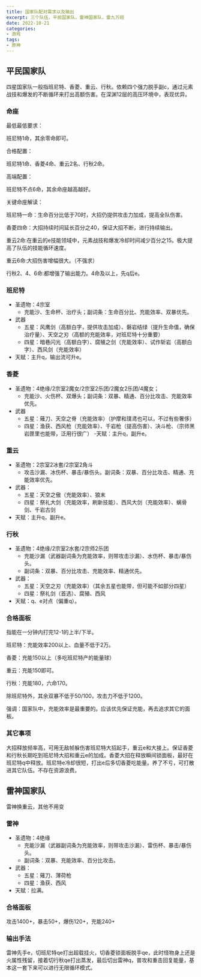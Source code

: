 ```yaml
---
title: 国家队配对需求以及输出
excerpt: 三个队伍，平民国家队，雷神国家队，雷九万班
date: 2022-10-21
categories:
- 游戏
tags:
- 原神
---
```


## 平民国家队
四星国家队一般指班尼特、香菱、重云、行秋。依赖四个强力脱手副c，通过元素战技和爆发的不断循环来打出高额伤害。在深渊12层的高压环境中，表现优异。

### 命座

最低最低要求：

班尼特1命，其余零命即可。

合格配置：

班尼特1命、香菱4命、重云2名、行秋2命。

高端配置：

班尼特不点6命，其余命座越高越好。

关键命座解读：

班尼特一命：生命百分比低于70时，大招仍提供攻击力加成，提高全队伤害。

香菱四命：大招持续时间延长百分之40，保证大招不断，进行持续输出。

重云2命:在重云的e技能领域中，元素战技和爆发冷却时间减少百分之15。极大提高了队伍的技能循环速度。

重云6命:大招伤害增幅很大。（不强求）

行秋2、4、6命:都增强了输出能力。4命及以上，先q后e。

### 班尼特
- 圣遗物：4宗室
  - 充能沙、生命杯、治疗头；副词条：生命百分比、充能效率、双暴优先。
- 武器
  - 五星：风鹰剑（高额白字，提供攻击加成）、磐岩结绿（提升生命值，确保治疗量）、天空之刃（高额的充能效率，对班尼特十分重要）
  - 四星：暗巷闪光（高额白字）、腐殖之剑（充能效率）、试作斩岩（高额白字）、西风剑（充能效率）
- 天赋：主升q，输出流可升e。

### 香菱
- 圣遗物：4绝缘/2宗室2魔女/2宗室2乐团/2魔女2乐团/4魔女；
  - 充能沙、火伤杯、双爆头；副词条：双暴、精通、百分比攻击、充能效率优先。
- 武器
  - 五星：薙刀、天空之脊（充能效率）（护摩和璞鸢也可以，不过有些奢侈）
  - 四星：渔获、西风枪（充能效率）、千岩枪（提高伤害）、决斗枪、（宗师黑岩匣里也能带，泛用行很广）
-天赋：主升q，副升e。

### 重云
- 圣遗物：2宗室2冰套/2宗室2角斗
  - 攻击沙漏、冰伤杯、暴击/暴伤头。副词条：双暴、百分比攻击、精通、充能效率优先。
- 武器：
  - 五星：天空之傲（充能效率）、狼末
  - 四星：祭礼大剑（充能效率，刷新技能）、西风大剑（充能效率）、螭骨剑、千岩古剑
- 天赋：主升q，副升e。

### 行秋
- 圣遗物：4绝缘/2宗室2水套/2宗师2乐团
  - 充能沙漏（武器副词条为充能效率，则带攻击沙漏）、水伤杯、暴击/暴伤头。
  - 副词条：双暴、百分比攻击、充能效率、精通优先。
- 武器：
  - 五星：天空之刃（充能效率）（其余五星也能带，但可能不如部分四星）
  - 四星：祭礼剑（首选）、腐殖、西风
- 天赋：q、e对点（偏重q）。

### 合格面板

指能在一分钟内打完12-1的上半/下半。

班尼特：充能效率200以上、血量不低于2万。

香菱：充能150以上（多吃班尼特产的能量球）

重云：充能150即可。

行秋：充能180，六命170。

除班尼特外，其余双暴不低于50/100，攻击力不低于1200。

强调：国家队中，充能效率是最重要的。应该优先保证充能，再去追求其它的面板。

### 其它事项
大招释放频率高，可用无敌帧躲伤害班尼特大招起手，重云e和大接上。保证香菱和行秋长期吃到班尼特大招和重云e的加成。香菱大招在释放瞬间锁面板，最好在班尼特q中释放。班尼特e冷却很短，打出e后多切香菱吃能量。养了不亏，可打散进其它队伍。不存在资源浪费。

## 雷神国家队
雷神换重云，其他不用变
### 雷神
- 圣遗物：4绝缘
  - 充能沙漏（武器副词条为充能效率，则带攻击沙漏）、雷伤杯、暴击/暴伤头。
  - 副词条：双暴、充能效率、百分比攻击。
- 武器：
  - 五星：薙刀、薄荷枪
  - 四星：渔获、西风
- 天赋：拉满。

### 合格面板
攻击1400+，暴击50+，爆伤120+，充能240+

### 输出手法
雷神先手e，切班尼特qe打出超载挂火，切香菱锁面板脱手qe，此时怪物身上还是火属性残留，接着切行秋qe打出蒸发，最后切出雷神q，普攻和重击回复能量，基本这一套下来可以进行无限循环模式。

